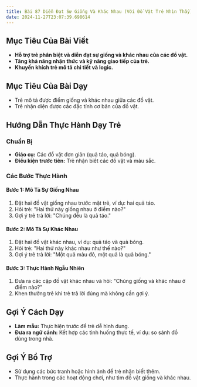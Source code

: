 ```yaml
---
title: Bài 87 Diễn Đạt Sự Giống Và Khác Nhau (Với Đồ Vật Trẻ Nhìn Thấy)
date: 2024-11-27T23:07:39.698614
---
```


## Mục Tiêu Của Bài Viết
- **Hỗ trợ trẻ phân biệt và diễn đạt sự giống và khác nhau của các đồ vật.**
- **Tăng khả năng nhận thức và kỹ năng giao tiếp của trẻ.**
- **Khuyến khích trẻ mô tả chi tiết và logic.**

## Mục Tiêu Của Bài Dạy
- Trẻ mô tả được điểm giống và khác nhau giữa các đồ vật.
- Trẻ nhận diện được các đặc tính cơ bản của đồ vật.

## Hướng Dẫn Thực Hành Dạy Trẻ

### Chuẩn Bị
- **Giáo cụ:** Các đồ vật đơn giản (quả táo, quả bóng).
- **Điều kiện trước tiên:** Trẻ nhận biết các đồ vật và màu sắc.

### Các Bước Thực Hành
#### Bước 1: Mô Tả Sự Giống Nhau
1. Đặt hai đồ vật giống nhau trước mặt trẻ, ví dụ: hai quả táo.
2. Hỏi trẻ: "Hai thứ này giống nhau ở điểm nào?"
3. Gợi ý trẻ trả lời: "Chúng đều là quả táo."

#### Bước 2: Mô Tả Sự Khác Nhau
1. Đặt hai đồ vật khác nhau, ví dụ: quả táo và quả bóng.
2. Hỏi trẻ: "Hai thứ này khác nhau như thế nào?"
3. Gợi ý trẻ trả lời: "Một quả màu đỏ, một quả là quả bóng."

#### Bước 3: Thực Hành Ngẫu Nhiên
1. Đưa ra các cặp đồ vật khác nhau và hỏi: "Chúng giống và khác nhau ở điểm nào?"
2. Khen thưởng trẻ khi trẻ trả lời đúng mà không cần gợi ý.

## Gợi Ý Cách Dạy
- **Làm mẫu:** Thực hiện trước để trẻ dễ hình dung.
- **Đưa ra ngữ cảnh:** Kết hợp các tình huống thực tế, ví dụ: so sánh đồ dùng trong nhà.

## Gợi Ý Bổ Trợ
- Sử dụng các bức tranh hoặc hình ảnh để trẻ nhận biết thêm.
- Thực hành trong các hoạt động chơi, như tìm đồ vật giống và khác nhau.
